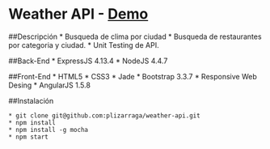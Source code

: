 Weather API  - [Demo](https://weather-app-online.herokuapp.com/)
=============

##Descripción
	* Busqueda de clima por ciudad
	* Busqueda de restaurantes por categoria y ciudad.
	* Unit Testing de API.

##Back-End
	* ExpressJS 4.13.4
	* NodeJS 4.4.7

##Front-End
	* HTML5
	* CSS3
	* Jade
	* Bootstrap 3.3.7
	* Responsive Web Desing
	* AngularJS 1.5.8

##Instalación
	
	* git clone git@github.com:plizarraga/weather-api.git
	* npm install
	* npm install -g mocha
	* npm start